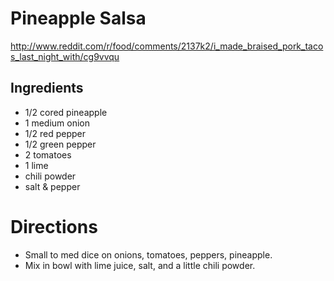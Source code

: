 # Pineapple Salsa
http://www.reddit.com/r/food/comments/2137k2/i_made_braised_pork_tacos_last_night_with/cg9vvqu

## Ingredients
* 1/2 cored pineapple
* 1 medium onion
* 1/2 red pepper
* 1/2 green pepper
* 2 tomatoes
* 1 lime
* chili powder
* salt & pepper

# Directions
* Small to med dice on onions, tomatoes, peppers, pineapple.
* Mix in bowl with lime juice, salt, and a little chili powder.
